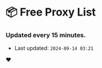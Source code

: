 # :package: Free Proxy List
### Updated every 15 minutes.

- Last updated: `2024-09-14 03:21`

:heart:
